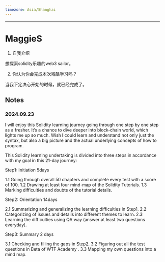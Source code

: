 ```yaml
---
timezone: Asia/Shanghai
---
```


---

# MaggieS

1. 自我介绍

想探索solidity乐趣的web3 sailor。

2. 你认为你会完成本次残酷学习吗？

当我下定决心开始的时候，就已经完成了。
   
## Notes

<!-- Content_START -->
### 2024.09.23

I will enjoy this Solidity learning journey going through one step by one step as a fresher.  It’s a chance to dive deeper into block-chain world, which lights me up so much. Wish I could learn and understand not only just the syntax, but also a big picture and the actual underlying concepts of how to program. 

This Solidity learning undertaking is divided into three steps in accordance with my goal in this 21-day journey:

Step1:  Initiation     5days 

1.1 Going through overall 50 chapters and complete every test with a score of 100.
1.2 Drawing at least four mind-map of the Solidity Tutorials.
1.3 Marking difficulties and doubts of the tutorial details.

Step2:  Orientation   14days

2.1 Summarizing and generalizing the learning difficulties in Step1.
2.2 Categorizing of issues and details into different themes to learn.
2.3 Learning the difficulties using QA way (answer at least two questions everyday).

Step3:  Summary    2 days

3.1 Checking and filling the gaps in Step2.
3.2 Figuring out all the test questions in Beta of WTF Academy .
3.3 Mapping my own questions into a mind map.

<!-- Content_END -->
